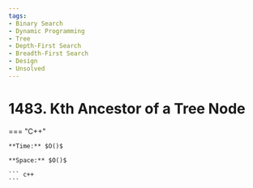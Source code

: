 ```yaml
---
tags:
- Binary Search
- Dynamic Programming
- Tree
- Depth-First Search
- Breadth-First Search
- Design
- Unsolved
---
```



# 1483. Kth Ancestor of a Tree Node

=== "C++"

    **Time:** $O()$

    **Space:** $O()$

    ``` c++
    ```